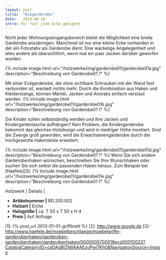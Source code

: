 ```yaml
---
layout: post
title:  "Eckgarderobe"
date:   2014-08-18
intro: Für fast jede Ecke geeignet
---
```


Nicht jeder Wohnungseingangsbereich bietet die Möglichkeit eine breite Garderobe anzubringen.
Manchmal ist nur eine kleine Ecke vorhanden in der ein Fotostativ als Garderobe dient.
Eine wackelige Angelegenheit und alles andere als übersichtlich, wenn mal ein paar Jacken darüber geworfen wurden.


{% include image.html url="/holzwerke/img/garderobe01/garderobe01a.jpg" description="Beschreibung von Garderobe01 1" %}

Mit einer Eckgarderobe, die ohne sichtbare Schrauben mit der Wand fest verbunden ist, wackelt nichts mehr.
Durch die Kombination aus Haken und Kleiderstange, können Mäntel, Jacken und Anoraks einfach verstaut werden.
{% include image.html url="/holzwerke/img/garderobe01/garderobe01b.jpg" description="Beschreibung von Garderobe01 1" %}

Die Kinder sollen selbstständig werden und ihre Jacken und Kindergartentasche aufhängen?
Kein Problem, die Kindergarderobe bekommt das gleiches Holzdesign und wird in niedriger Höhe montiert.
Sind die Zwerge groß geworden, wird die Erwachsenengarderobe durch die hochgesetzte Hakenleiste erweitert.

{% include image.html url="/holzwerke/img/garderobe01/garderobe01d.jpg" description="Beschreibung von Garderobe01 1" %}
Wenn Sie sich andere Garderobenhaken wünschen, beschreiben Sie Ihre Wunschhaken oder suchen Sie sich selbst die passenden Haken heraus. Zum Beispiel bei [Haefele][3]. 
{% include image.html url="/holzwerke/img/garderobe01/garderobe01e.jpg" description="Beschreibung von Garderobe01 1" %}



Holzwerk \| Details |

* **Artikelnummer \|** RD.200.002
* **Holzart \|** Eiche
* **Holzgröße \|** ca. T 50 x T 50 x H 4
* **Preis \|** Auf Anfrage

 [1]: {% post_url 2013-01-01-griffbrett %}
 [2]: http://www.google.de
 [3]: http://www.haefele.de/moebelbeschlaege/moebelgriffe-garderobenhaken/garderoben-garderobenhaken/garderobenhaken/0000005700018ecd00010023?CatalogCategoryID=cqDAqBlZNIIAAAEzuPwi7Kh0&NavigationSource=Image